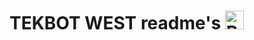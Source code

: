 # TEKBOT WEST readme's <img src="https://upload.wikimedia.org/wikipedia/commons/a/ab/Flag_of_Panama.svg" alt="Bandera de Panamá" width="30"/>

